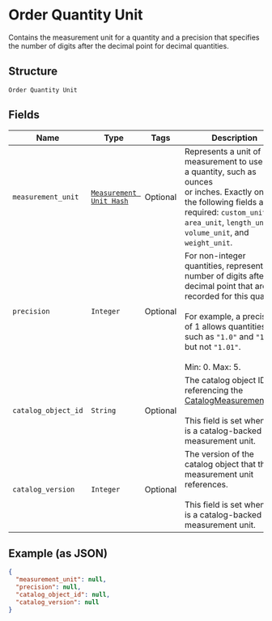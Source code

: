
# Order Quantity Unit

Contains the measurement unit for a quantity and a precision that
specifies the number of digits after the decimal point for decimal quantities.

## Structure

`Order Quantity Unit`

## Fields

| Name | Type | Tags | Description |
|  --- | --- | --- | --- |
| `measurement_unit` | [`Measurement Unit Hash`](../../doc/models/measurement-unit.md) | Optional | Represents a unit of measurement to use with a quantity, such as ounces<br>or inches. Exactly one of the following fields are required: `custom_unit`,<br>`area_unit`, `length_unit`, `volume_unit`, and `weight_unit`. |
| `precision` | `Integer` | Optional | For non-integer quantities, represents the number of digits after the decimal point that are<br>recorded for this quantity.<br><br>For example, a precision of 1 allows quantities such as `"1.0"` and `"1.1"`, but not `"1.01"`.<br><br>Min: 0. Max: 5. |
| `catalog_object_id` | `String` | Optional | The catalog object ID referencing the<br>[CatalogMeasurementUnit](../../doc/models/catalog-measurement-unit.md).<br><br>This field is set when this is a catalog-backed measurement unit. |
| `catalog_version` | `Integer` | Optional | The version of the catalog object that this measurement unit references.<br><br>This field is set when this is a catalog-backed measurement unit. |

## Example (as JSON)

```json
{
  "measurement_unit": null,
  "precision": null,
  "catalog_object_id": null,
  "catalog_version": null
}
```

